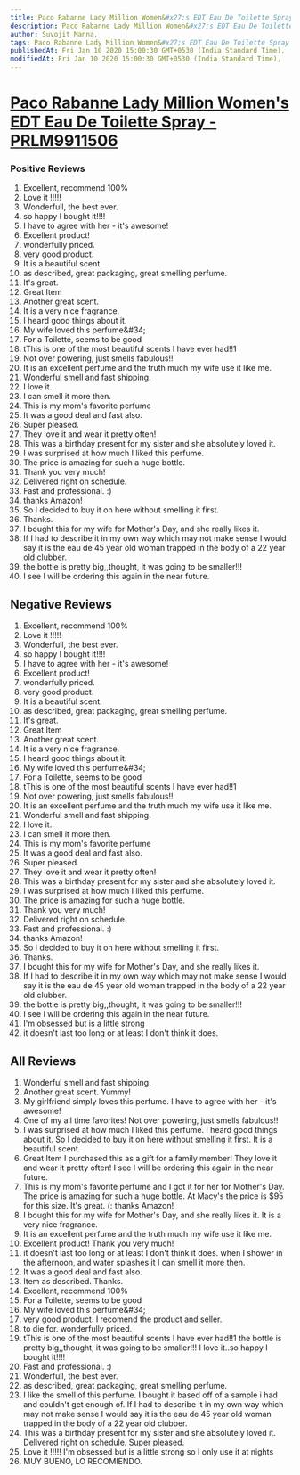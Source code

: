 ```yaml
---
title: Paco Rabanne Lady Million Women&#x27;s EDT Eau De Toilette Spray - PRLM9911506,
description: Paco Rabanne Lady Million Women&#x27;s EDT Eau De Toilette Spray - PRLM9911506,
author: Suvojit Manna,
tags: Paco Rabanne Lady Million Women&#x27;s EDT Eau De Toilette Spray - PRLM9911506,
publishedAt: Fri Jan 10 2020 15:00:30 GMT+0530 (India Standard Time),
modifiedAt: Fri Jan 10 2020 15:00:30 GMT+0530 (India Standard Time),
---
```


# [Paco Rabanne Lady Million Women&#x27;s EDT Eau De Toilette Spray - PRLM9911506](https://products.checkmycream.com/products/Paco-Rabanne-Lady-Million-Women&#x27;s-EDT-Eau-De-Toilette-Spray-PRLM9911506.html)

### Positive Reviews

<ol>
      <li>Excellent, recommend 100%</li>
      <li>Love it !!!!!</li>
      <li>Wonderfull, the best ever.</li>
      <li>so happy I bought it!!!!</li>
      <li>I have to agree with her - it&#x27;s awesome!</li>
      <li>Excellent product!</li>
      <li>wonderfully priced.</li>
      <li>very good product.</li>
      <li>It is a beautiful scent.</li>
      <li>as described, great packaging, great smelling perfume.</li>
      <li>It&#x27;s great.</li>
      <li>Great Item</li>
      <li>Another great scent.</li>
      <li>It is a very nice fragrance.</li>
      <li>I heard good things about it.</li>
      <li>My wife loved this perfume&amp;#34;</li>
      <li>For a Toilette, seems to be good</li>
      <li>tThis is one of the most beautiful scents I have ever had!!1</li>
      <li>Not over powering, just smells fabulous!!</li>
      <li>It is an excellent perfume and the truth much my wife use it like me.</li>
      <li>Wonderful smell and fast shipping.</li>
      <li>I love it..</li>
      <li>I can smell it more then.</li>
      <li>This is my mom&#x27;s favorite perfume</li>
      <li>It was a good deal and fast also.</li>
      <li>Super pleased.</li>
      <li>They love it and wear it pretty often!</li>
      <li>This was a birthday present for my sister and she absolutely loved it.</li>
      <li>I was surprised at how much I liked this perfume.</li>
      <li>The price is amazing for such a huge bottle.</li>
      <li>Thank you very much!</li>
      <li>Delivered right on schedule.</li>
      <li>Fast and professional. :)</li>
      <li>thanks Amazon!</li>
      <li>So I decided to buy it on here without smelling it first.</li>
      <li>Thanks.</li>
      <li>I bought this for my wife for Mother&#x27;s Day, and she really likes it.</li>
      <li>If I had to describe it in my own way which may not make sense I would say it is the eau de 45 year old woman trapped in the body of a 22 year old clubber.</li>
      <li>the bottle is pretty big,,thought, it was going to be smaller!!!  </li>
      <li>I see I will be ordering this again in the near future.</li>
</ol>


<h2>Negative Reviews</h2>
<ol>
<li> Excellent, recommend 100%</li>
<li> Love it !!!!!</li>
<li> Wonderfull, the best ever.</li>
<li> so happy I bought it!!!!</li>
<li> I have to agree with her - it&#x27;s awesome!</li>
<li> Excellent product!</li>
<li> wonderfully priced.</li>
<li> very good product.</li>
<li> It is a beautiful scent.</li>
<li> as described, great packaging, great smelling perfume.</li>
<li> It&#x27;s great.</li>
<li> Great Item</li>
<li> Another great scent.</li>
<li> It is a very nice fragrance.</li>
<li> I heard good things about it.</li>
<li> My wife loved this perfume&amp;#34;</li>
<li> For a Toilette, seems to be good</li>
<li> tThis is one of the most beautiful scents I have ever had!!1</li>
<li> Not over powering, just smells fabulous!!</li>
<li> It is an excellent perfume and the truth much my wife use it like me.</li>
<li> Wonderful smell and fast shipping.</li>
<li> I love it..</li>
<li> I can smell it more then.</li>
<li> This is my mom&#x27;s favorite perfume</li>
<li> It was a good deal and fast also.</li>
<li> Super pleased.</li>
<li> They love it and wear it pretty often!</li>
<li> This was a birthday present for my sister and she absolutely loved it.</li>
<li> I was surprised at how much I liked this perfume.</li>
<li> The price is amazing for such a huge bottle.</li>
<li> Thank you very much!</li>
<li> Delivered right on schedule.</li>
<li> Fast and professional. :)</li>
<li> thanks Amazon!</li>
<li> So I decided to buy it on here without smelling it first.</li>
<li> Thanks.</li>
<li> I bought this for my wife for Mother&#x27;s Day, and she really likes it.</li>
<li> If I had to describe it in my own way which may not make sense I would say it is the eau de 45 year old woman trapped in the body of a 22 year old clubber.</li>
<li> the bottle is pretty big,,thought, it was going to be smaller!!!  </li>
<li> I see I will be ordering this again in the near future.</li>
<li> I&#x27;m obsessed but is a little strong</li>
<li> it doesn&#x27;t last too long or at least I don&#x27;t think it does.</li>
</ol>

<h2>All Reviews</h2>

<ol>
    <li> Wonderful smell and fast shipping.</li>
    <li> Another great scent. Yummy!</li>
    <li> My girlfriend simply loves this perfume. I have to agree with her - it&#x27;s awesome!</li>
    <li> One of my all time favorites!  Not over powering, just smells fabulous!!</li>
    <li> I was surprised at how much I liked this perfume. I heard good things about it. So I decided to buy it on here without smelling it first. It is a beautiful scent.</li>
    <li> Great Item I purchased this as a gift for a family member! They love it and wear it pretty often! I see I will be ordering this again in the near future.</li>
    <li> This is my mom&#x27;s favorite perfume and I got it for her for Mother&#x27;s Day. The price is amazing for such a huge bottle. At Macy&#x27;s the price is $95 for this size. It&#x27;s great. (: thanks Amazon!</li>
    <li> I bought this for my wife for Mother&#x27;s Day, and she really likes it. It is a very nice fragrance.</li>
    <li> It is an excellent perfume and the truth much my wife use it like me.</li>
    <li> Excellent product! Thank you very much!</li>
    <li> it doesn&#x27;t last too long or at least I don&#x27;t think it does. when I shower in the afternoon, and water splashes it I can smell it more then.</li>
    <li> It was a good deal and fast also.</li>
    <li> Item as described. Thanks.</li>
    <li> Excellent, recommend 100%</li>
    <li> For a Toilette, seems to be good</li>
    <li> My wife loved this perfume&amp;#34;</li>
    <li> very good product. I recomend the product and seller.</li>
    <li> to die for. wonderfully priced.</li>
    <li> tThis is one of the most beautiful scents I have ever had!!1 the bottle is pretty big,,thought, it was going to be smaller!!!  I love it..so happy I bought it!!!!</li>
    <li> Fast and professional. :)</li>
    <li> Wonderfull, the best ever.</li>
    <li> as described, great packaging, great smelling perfume.</li>
    <li> I like the smell of this perfume.  I bought it based off of a sample i had and couldn&#x27;t get enough of.  If I had to describe it in my own way which may not make sense I would say it is the eau de 45 year old woman trapped in the body of a 22 year old clubber.</li>
    <li> This was a birthday present for my sister and she absolutely loved it. Delivered right on schedule. Super pleased.</li>
    <li> Love it !!!!! I&#x27;m obsessed but is a little strong so I only use it at nights</li>
    <li> MUY BUENO, LO RECOMIENDO.</li>
</ol>




